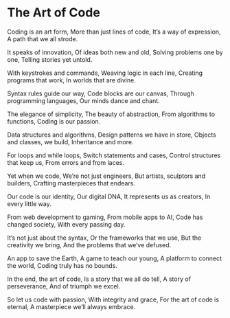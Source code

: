 # The Art of Code

Coding is an art form,
More than just lines of code,
It’s a way of expression, 
A path that we all strode.

It speaks of innovation,
Of ideas both new and old,
Solving problems one by one,
Telling stories yet untold.

With keystrokes and commands,
Weaving logic in each line,
Creating programs that work,
In worlds that are divine.

Syntax rules guide our way,
Code blocks are our canvas,
Through programming languages,
Our minds dance and chant.

The elegance of simplicity,
The beauty of abstraction,
From algorithms to functions,
Coding is our passion.

Data structures and algorithms,
Design patterns we have in store,
Objects and classes, we build,
Inheritance and more.

For loops and while loops,
Switch statements and cases,
Control structures that keep us,
From errors and from laces.

Yet when we code,
We’re not just engineers,
But artists, sculptors and builders,
Crafting masterpieces that endears.

Our code is our identity,
Our digital DNA,
It represents us as creators,
In every little way.

From web development to gaming,
From mobile apps to AI,
Code has changed society,
With every passing day.

It’s not just about the syntax,
Or the frameworks that we use,
But the creativity we bring,
And the problems that we’ve defused.

An app to save the Earth,
A game to teach our young,
A platform to connect the world,
Coding truly has no bounds.

In the end, the art of code,
Is a story that we all do tell,
A story of perseverance,
And of triumph we excel.

So let us code with passion,
With integrity and grace,
For the art of code is eternal,
A masterpiece we’ll always embrace.